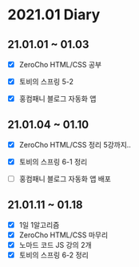 2021.01 Diary
=================

## 21.01.01 ~ 01.03

- [x] ZeroCho HTML/CSS 공부
- [x] 토비의 스프링 5-2
- [x] 홍컴패니 블로그 자동화 앱


## 21.01.04 ~ 01.10

- [x] ZeroCho HTML/CSS 정리 5강까지..
- [x] 토비의 스프링 6-1 정리
- [ ] 홍컴패니 블로그 자동화 앱 배포


## 21.01.11 ~ 01.18

- [x] 1일 1알고리즘
- [x] ZeroCho HTML/CSS 마무리
- [x] 노마드 코드 JS 강의 2개
- [x] 토비의 스프링 6-2 정리